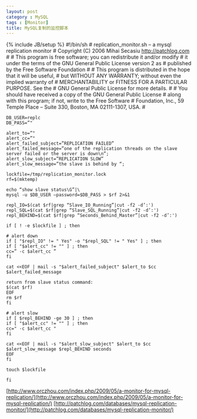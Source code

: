 ```yaml
---
layout: post
category : MySQL
tags : [Monitor]
title: MySQL复制的监控脚本
---
```

{% include JB/setup %}
    #!/bin/sh
    # replication_monitor.sh – a mysql replication monitor
    # Copyright (C) 2006 Mihai Secasiu http://patchlog.com
    #
    # This program is free software; you can redistribute it and/or modify
    # it under the terms of the GNU General Public License version 2 as
    # published by the Free Software Foundation
    #
    # This program is distributed in the hope that it will be useful,
    # but WITHOUT ANY WARRANTY; without even the implied warranty of
    # MERCHANTABILITY or FITNESS FOR A PARTICULAR PURPOSE. See the
    # GNU General Public License for more details.
    #
    # You should have received a copy of the GNU General Public License
    # along with this program; if not, write to the Free Software
    # Foundation, Inc., 59 Temple Place – Suite 330, Boston, MA 02111-1307, USA.
    #

    DB_USER=replc
    DB_PASS=”"

    alert_to=”"
    alert_cc=”"
    alert_failed_subject=”REPLICATION FAILED”
    alert_failed_message=”one of the replication threads on the slave server failed or the server is down\n”;
    alert_slow_subject=”REPLICATION SLOW”
    alert_slow_message=”the slave is behind by “;

    lockfile=/tmp/replication_monitor.lock
    rf=$(mktemp)

    echo “show slave status\G”|\
    mysql -u $DB_USER –password=$DB_PASS > $rf 2>&1

    repl_IO=$(cat $rf|grep “Slave_IO_Running”|cut -f2 -d’:')
    repl_SQL=$(cat $rf|grep “Slave_SQL_Running”|cut -f2 -d’:')
    repl_BEHIND=$(cat $rf|grep “Seconds_Behind_Master”|cut -f2 -d’:')

    if [ ! -e $lockfile ] ; then

    # alert down
    if [ "$repl_IO" != " Yes" -o "$repl_SQL" != " Yes" ] ; then
    if [ "$alert_cc" != "" ] ; then
    cc=” -c $alert_cc ”
    fi

    cat <<EOF | mail -s "$alert_failed_subject" $alert_to $cc
    $alert_failed_message

    return from slave status command:
    $(cat $rf)
    EOF
    rm $rf
    fi

    # alert slow
    if [ $repl_BEHIND -ge 30 ] ; then
    if [ "$alert_cc" != "" ] ; then
    cc=" -c $alert_cc "
    fi

    cat <<EOF | mail -s "$alert_slow_subject" $alert_to $cc
    $alert_slow_message $repl_BEHIND seconds
    EOF
    fi

    touch $lockfile

    fi

[http://www.orczhou.com/index.php/2009/05/a-monitor-for-mysql-replication/](http://www.orczhou.com/index.php/2009/05/a-monitor-for-mysql-replication/)
[http://patchlog.com/databases/mysql-replication-monitor/](http://patchlog.com/databases/mysql-replication-monitor/)